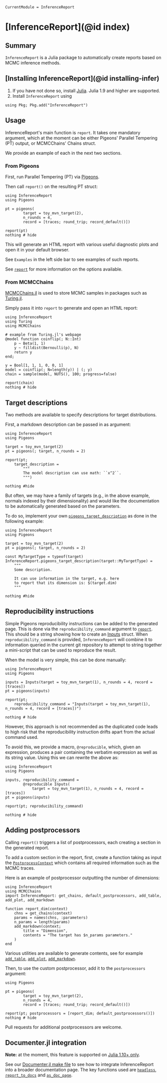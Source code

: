 ```@meta
CurrentModule = InferenceReport
```

# [InferenceReport](@id index)

## Summary

`InferenceReport` is a Julia package to automatically create reports based on MCMC inference methods. 


## [Installing InferenceReport](@id installing-infer)

1. If you have not done so, install [Julia](https://julialang.org/downloads/). Julia 1.9 and higher are supported. 
2. Install `InferenceReport` using

```
using Pkg; Pkg.add("InferenceReport")
```


## Usage

InferenceReport's main function is `report`. It takes one 
mandatory argument, which at the moment can be either Pigeons' 
Parallel Tempering (PT) output, or MCMCChains' Chains struct. 

We provide an example of each in the next two sections. 


### From Pigeons

First, run Parallel Tempering (PT) via [Pigeons](https://pigeons.run/dev/). 

Then call `report()` on the resulting PT struct:

```@example pigeons
using InferenceReport
using Pigeons 

pt = pigeons(
        target = toy_mvn_target(2), 
        n_rounds = 4,
        record = [traces; round_trip; record_default()])

report(pt) 
nothing # hide
```

This will generate an HTML report with various useful diagnostic 
plots and open it in your default browser. 

See `Examples` in the left side bar to see examples of such reports. 

See [`report`](@ref) for more information on the options available. 


### From MCMCChains 

[MCMCChains.jl](https://github.com/TuringLang/MCMCChains.jl) is used 
to store MCMC samples in packages such as [Turing.jl](https://github.com/TuringLang/Turing.jl). 

Simply pass it into `report` to generate and open an HTML report:

```@example turing
using InferenceReport
using Turing 
using MCMCChains

# example from Turing.jl's webpage
@model function coinflip(; N::Int)
    p ~ Beta(1, 1)
    y ~ filldist(Bernoulli(p), N)
    return y
end;

y = Bool[1, 1, 1, 0, 0, 1]
model = coinflip(; N=length(y)) | (; y)
chain = sample(model, NUTS(), 100; progress=false)

report(chain) 
nothing # hide
```

## Target descriptions 

Two methods are available to specify descriptions for target 
distributions. 

First, a markdown description can be passed in as argument:

```@example descriptions
using InferenceReport
using Pigeons

target = toy_mvn_target(2)
pt = pigeons(; target, n_rounds = 2)

report(pt; 
    target_description = 
        """
        The model description can use math: ``x^2``. 
        """)

nothing #hide
```

But often, we may have a family of targets (e.g., in the above 
example, normals 
indexed by their dimensionality) and would like the 
documentation to be automatically generated based on the parameters. 

To do so, implement your own [`pigeons_target_description`](@ref) 
as done in the following example:

```@example descriptions
using InferenceReport
using Pigeons

target = toy_mvn_target(2)
pt = pigeons(; target, n_rounds = 2)

const MyTargetType = typeof(target)
InferenceReport.pigeons_target_description(target::MyTargetType) = 
    """
    Some description. 

    It can use information in the target, e.g. here 
    to report that its dimension is: $(target.dim)
    """

nothing #hide
```


## Reproducibility instructions 

Simple Pigeons reproducibility instructions can be added to the generated page. 
This is done via the `reproducibility_command` argument to [`report`](@ref). 
This should be a string showing how to create an 
[Inputs](https://pigeons.run/dev/reference/#Pigeons.Inputs) struct. 
When `reproducibility_command` is provided, `InferenceReport` will 
combine it to information queried in the current git repository to 
attempt to string together a mini-script that can be used to reproduce the 
result. 

When the model is very simple, this can be done manually:

```@example repro 
using InferenceReport
using Pigeons 

inputs = Inputs(target = toy_mvn_target(1), n_rounds = 4, record = [traces])
pt = pigeons(inputs)

report(pt; 
    reproducibility_command = "Inputs(target = toy_mvn_target(1), n_rounds = 4, record = [traces])") 

nothing # hide
```

However, this approach is not recommended as the duplicated code leads to 
high risk that the reproducibility instruction drifts apart from the actual 
command used. 

To avoid this, we provide a macro, `@reproducible`, which, given an expression, 
produces a pair containing the verbatim expression as well as its string value. 
Using this we can rewrite the above as:

```@example macro 
using InferenceReport
using Pigeons 

inputs, reproducibility_command = 
        @reproducible Inputs(
            target = toy_mvn_target(1), n_rounds = 4, record = [traces])
pt = pigeons(inputs)

report(pt; reproducibility_command) 

nothing # hide
```


## Adding postprocessors 

Calling `report()` triggers a list of postprocessors, each creating a section 
in the generated report. 

To add a custom section in the report, first, create a function taking 
as input the [`PostprocessContext`](@ref) which contains all 
required information such as the MCMC traces. 

Here is an example of postprocessor outputting the number of dimensions:

```@example custom
using InferenceReport
using MCMCChains
import InferenceReport: get_chains, default_postprocessors, add_table, add_plot, add_markdown

function report_dim(context) 
    chns = get_chains(context)
    params = names(chns, :parameters)
    n_params = length(params)
    add_markdown(context; 
        title = "Dimension", 
        contents = "The target has $n_params parameters."
    )
end
```

Various utilities are available to generate contents, 
see for example [`add_table`](@ref), [`add_plot`](@ref), [`add_markdown`](@ref).

Then, to use the custom postprocessor, add it to the 
`postprocessors` argument:

```@example custom
using Pigeons 

pt = pigeons(
        target = toy_mvn_target(2), 
        n_rounds = 4,
        record = [traces; round_trip; record_default()])

report(pt; postprocessors = [report_dim; default_postprocessors()]) 
nothing # hide
```

Pull requests for additional postprocessors are welcome. 


## Documenter.jl integration 

**Note:** at the moment, this feature is supported on [Julia 1.10+ only](https://github.com/Julia-Tempering/InferenceReport.jl/pull/25). 

See our [Documenter.jl make file](https://github.com/Julia-Tempering/InferenceReport.jl/blob/main/docs/make.jl) to see how to 
integrate InferenceReport into a broader documentation page. 
The key functions used are [`headless`](@ref), 
[`report_to_docs`](@ref) and 
[`as_doc_page`](@ref). 